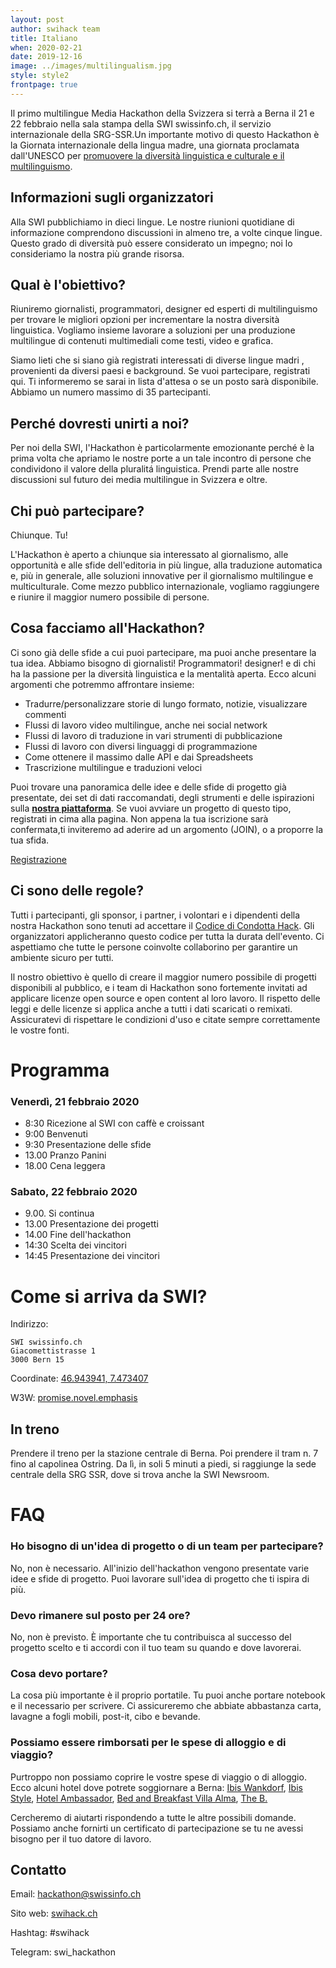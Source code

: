 ```yaml
---
layout: post
author: swihack team
title: Italiano
when: 2020-02-21
date: 2019-12-16
image: ../images/multilingualism.jpg
style: style2
frontpage: true
---
```


Il primo multilingue Media Hackathon della Svizzera si terrà a Berna il 21 e 22 febbraio nella sala stampa della SWI swissinfo.ch, il servizio internazionale della SRG-SSR.Un importante motivo di questo Hackathon è la Giornata internazionale della lingua madre, una giornata proclamata dall'UNESCO per [promuovere la diversità linguistica e culturale e il multilinguismo](https://it.wikipedia.org/wiki/Giornata_internazionale_della_lingua_madre).

## Informazioni sugli organizzatori

Alla SWI pubblichiamo in dieci lingue. Le nostre riunioni quotidiane di informazione comprendono discussioni in almeno tre, a volte cinque lingue. Questo grado di diversità può essere considerato un impegno; noi lo consideriamo la nostra più grande risorsa.

## Qual è l'obiettivo?

Riuniremo giornalisti, programmatori, designer ed esperti di multilinguismo per trovare le migliori opzioni per incrementare la nostra diversità linguistica. Vogliamo insieme lavorare a soluzioni per una produzione multilingue di contenuti multimediali come testi, video e grafica.

Siamo lieti che si siano già registrati interessati di diverse lingue madri , provenienti da diversi paesi e background. Se vuoi partecipare, registrati qui. Ti informeremo se sarai in lista d'attesa o se un posto sarà disponibile. Abbiamo un numero massimo di 35 partecipanti.

## Perché dovresti unirti a noi?

Per noi della SWI, l'Hackathon è particolarmente emozionante perché è la prima volta che apriamo le nostre porte a un tale incontro di persone che condividono il valore della pluralitá linguistica. Prendi  parte alle nostre discussioni sul futuro dei media multilingue in Svizzera e oltre.

## Chi può partecipare?

Chiunque. Tu!

L'Hackathon è aperto a chiunque sia interessato al giornalismo, alle opportunità e alle sfide dell'editoria in più lingue, alla traduzione automatica e, più in generale, alle soluzioni innovative per il giornalismo multilingue e multiculturale. Come mezzo pubblico internazionale, vogliamo raggiungere e riunire il maggior numero possibile di persone.

## Cosa facciamo all'Hackathon?

Ci sono già delle sfide a cui puoi partecipare, ma puoi anche presentare la tua idea. Abbiamo bisogno di giornalisti! Programmatori! designer! e di chi ha la passione per la diversità linguistica e la mentalità aperta. Ecco alcuni argomenti che potremmo affrontare insieme:

* Tradurre/personalizzare storie di lungo formato, notizie, visualizzare commenti
* Flussi di lavoro video multilingue, anche nei social network
* Flussi di lavoro di traduzione in vari strumenti di pubblicazione
* Flussi di lavoro con diversi linguaggi di programmazione
* Come ottenere il massimo dalle API e dai Spreadsheets
* Trascrizione multilingue e traduzioni veloci

Puoi trovare una panoramica delle idee e delle sfide di progetto già presentate, dei set di dati raccomandati, degli strumenti e delle ispirazioni sulla **[nostra piattaforma](https://db.schoolofdata.ch/event/4)**. Se vuoi avviare un progetto di questo tipo, registrati in cima alla pagina. Non appena la tua iscrizione sarà confermata,ti inviteremo ad aderire ad un argomento (JOIN), o a proporre la tua sfida.

<a href="https://swissinfo.typeform.com/to/dNwwCQ" class="button">Registrazione</a>

## Ci sono delle regole?
Tutti i partecipanti, gli sponsor, i partner, i volontari e i dipendenti della nostra Hackathon sono tenuti ad accettare il [Codice di Condotta Hack](https://hackcodeofconduct.org/). Gli organizzatori applicheranno questo codice per tutta la durata dell'evento. Ci aspettiamo che tutte le persone coinvolte collaborino per garantire un ambiente sicuro per tutti.

Il nostro obiettivo è quello di creare il maggior numero possibile di progetti disponibili al pubblico, e i team di Hackathon sono fortemente invitati ad applicare licenze open source e open content al loro lavoro. Il rispetto delle leggi e delle licenze si applica anche a tutti i dati scaricati o remixati. Assicuratevi di rispettare le condizioni d'uso e citate sempre correttamente le vostre fonti.

# Programma

### Venerdì, 21 febbraio 2020

- 8:30 Ricezione al SWI con caffè e croissant
- 9:00 Benvenuti
- 9:30 Presentazione delle sfide
- 13.00 Pranzo Panini
- 18.00 Cena leggera

### Sabato, 22 febbraio 2020

- 9.00. Si continua
- 13.00 Presentazione dei progetti
- 14.00 Fine dell'hackathon
- 14:30 Scelta dei vincitori
- 14:45 Presentazione dei vincitori

# Come si arriva da SWI?

Indirizzo:
```
SWI swissinfo.ch
Giacomettistrasse 1
3000 Bern 15
```

Coordinate: [46.943941, 7.473407](https://goo.gl/maps/vxgdVVXrPjxwvVNf6)

W3W: [promise.novel.emphasis](https://w3w.co/promise.novel.emphasis)

## In treno

Prendere il treno per la stazione centrale di Berna. Poi prendere il tram n. 7 fino al capolinea Ostring. Da lì, in soli 5 minuti a piedi, si raggiunge la sede centrale della SRG SSR, dove si trova anche la SWI Newsroom.

# FAQ

### Ho bisogno di un'idea di progetto o di un team per partecipare?

No, non è necessario. All'inizio dell'hackathon vengono presentate varie idee e sfide di progetto. Puoi lavorare sull'idea di progetto che ti ispira di più.

### Devo rimanere sul posto per 24 ore?

No, non è previsto. È importante che tu contribuisca al successo del progetto scelto e ti accordi con il tuo team su quando e dove lavorerai.

### Cosa devo portare?

La cosa più importante è il proprio portatile. Tu puoi anche portare notebook e il necessario per scrivere. Ci assicureremo che abbiate abbastanza carta, lavagne a fogli mobili, post-it, cibo e bevande.

### Possiamo essere rimborsati per le spese di alloggio e di viaggio?

Purtroppo non possiamo coprire le vostre spese di viaggio o di alloggio. Ecco alcuni hotel dove potrete soggiornare a Berna: [Ibis Wankdorf](https://all.accor.com/hotel/5007/index.de.shtml?dateIn%3D%26nights%3D%26compositions%3D1%26stayplus%3Dfalse%23origin%3Dibis), [Ibis Style](https://all.accor.com/ssr/app/ibis/hotels/bern-switzerland/ase-ibs/index.de.shtml?compositions%3D1%26stayplus%3Dfalse%26order_hotels_by%3DRECOMMENDATION%26utm_term%3Dmar%26gclid%3DCj0KCQiA89zvBRDoARIsAOIePbDEGjRJAWw7bq793qz0a8RknzbZyL0qPlyXEXGoRnSw9xQ3raqIocQaAsrUEALw_wcB%26utm_campaign%3Dppc-ibs-mar-goo-ch-de-ch-exa-sear-bp%26utm_medium%3Dcpc%26utm_source%3Dgoogle%26utm_content%3Dch-de-CH-V0398), [Hotel Ambassador](https://www.guestreservations.com/hotel-ambassador/booking?gclid%3DCj0KCQiA89zvBRDoARIsAOIePbDKtfrdwYBWtwCqBmowk2oE8P9vi6A4V_P8-0pf_wC_pJrk3vfH5Q0aAkMkEALw_wcB), [Bed and Breakfast Villa Alma](http://bed-breakfast-villa-alma.bern-hotel.com/de/), [The B.](https://www.theb.ch/)

Cercheremo di aiutarti rispondendo a tutte le altre possibili domande. Possiamo anche fornirti un certificato di partecipazione se tu ne avessi bisogno per il tuo datore di lavoro.

## Contatto

Email: [hackathon@swissinfo.ch](mailto:hackathon@swissinfo.ch)

Sito web: [swihack.ch](http://swihack.ch)

Hashtag: #swihack

Telegram: swi_hackathon
